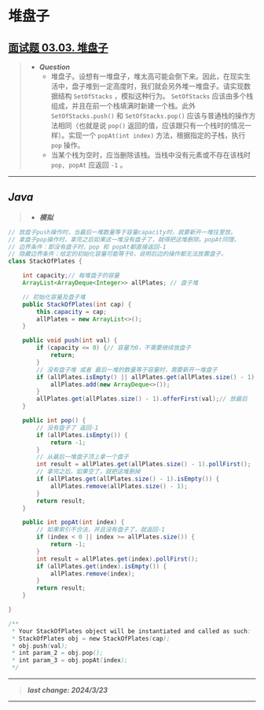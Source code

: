 # 堆盘子

## [面试题 03.03. 堆盘子](https://leetcode.cn/problems/stack-of-plates-lcci/)

> - ***Question***
>   - 堆盘子。设想有一堆盘子，堆太高可能会倒下来。因此，在现实生活中，盘子堆到一定高度时，我们就会另外堆一堆盘子。请实现数据结构 `SetOfStacks` ，模拟这种行为。 `SetOfStacks` 应该由多个栈组成，并且在前一个栈填满时新建一个栈。此外 `SetOfStacks.push()` 和 `SetOfStacks.pop()` 应该与普通栈的操作方法相同（也就是说 `pop()` 返回的值，应该跟只有一个栈时的情况一样）。实现一个 `popAt(int index)` 方法，根据指定的子栈，执行 `pop` 操作。
>   - 当某个栈为空时，应当删除该栈。当栈中没有元素或不存在该栈时 `pop, popAt` 应返回 `-1` 。

---

## *Java*

> - ***模拟***

```java
// 放盘子push操作时，当最后一堆数量等于容量capacity时，就要新开一堆往里放。
// 拿盘子pop操作时，拿完之后如果这一堆没有盘子了，就得把这堆删除。popAt同理。
// 边界条件：即没有盘子时，pop 和 popAt都直接返回-1
// 隐藏边界条件：给定的初始化容量可能等于0，说明后边的操作都无法放置盘子。
class StackOfPlates {

    int capacity;// 每堆盘子的容量
    ArrayList<ArrayDeque<Integer>> allPlates; // 盘子堆

    // 初始化容量及盘子堆
    public StackOfPlates(int cap) {
        this.capacity = cap;
        allPlates = new ArrayList<>();
    }

    public void push(int val) {
        if (capacity <= 0) {// 容量为0，不需要继续放盘子
            return;
        }
        // 没有盘子堆 或者 最后一堆的数量等于容量时，需要新开一堆盘子
        if (allPlates.isEmpty() || allPlates.get(allPlates.size() - 1).size() == capacity) {
            allPlates.add(new ArrayDeque<>());
        }
        allPlates.get(allPlates.size() - 1).offerFirst(val);// 放最后
    }

    public int pop() {
        // 没有盘子了 返回-1
        if (allPlates.isEmpty()) {
            return -1;
        }
        // 从最后一堆盘子顶上拿一个盘子
        int result = allPlates.get(allPlates.size() - 1).pollFirst();
        // 拿完之后，如果空了，就把这堆删掉
        if (allPlates.get(allPlates.size() - 1).isEmpty()) {
            allPlates.remove(allPlates.size() - 1);
        }
        return result;
    }

    public int popAt(int index) {
        // 如果索引不合法，并且没有盘子了，就返回-1
        if (index < 0 || index >= allPlates.size()) {
            return -1;
        }
        int result = allPlates.get(index).pollFirst();
        if (allPlates.get(index).isEmpty()) {
            allPlates.remove(index);
        }
        return result;
    }

}

/**
 * Your StackOfPlates object will be instantiated and called as such:
 * StackOfPlates obj = new StackOfPlates(cap);
 * obj.push(val);
 * int param_2 = obj.pop();
 * int param_3 = obj.popAt(index);
 */
```

---

> ***last change: 2024/3/23***

---

